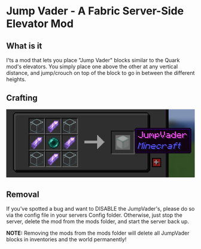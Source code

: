 # Jump Vader - A Fabric Server-Side Elevator Mod

## What is it
I'ts a mod that lets you place "Jump Vader" blocks similar to the Quark mod's elevators.
You simply place one above the other at any vertical distance, and jump/crouch on top of the
block to go in between the different heights.

## Crafting
![Crafting Recipe](https://github.com/VenomCodeDev/JumpVaderMod/blob/d1cd96ccd846d3249a4a7fcb298e740775ee344c/assets/JumpVaderCraftingRecipe.png?raw=true)

## Removal
If you've spotted a bug and want to DISABLE the JumpVader's, please do so via the config file in your servers Config folder.
Otherwise, just stop the server, delete the mod from the mods folder, and start the server back up.

**NOTE:** Removing the mods from the mods folder will delete all JumpVader blocks in inventories and the world permanently!
